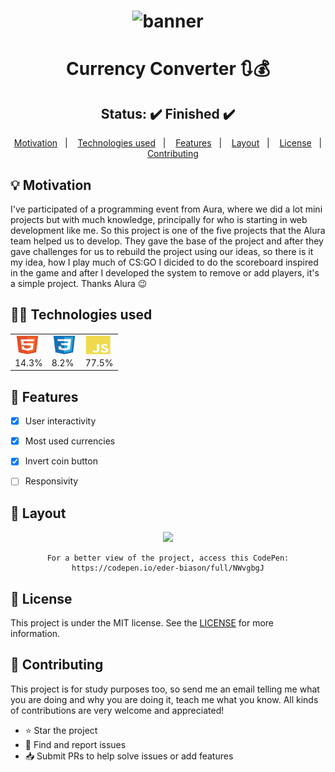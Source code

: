 <h1 align="center">
    <img alt="banner" src="https://user-images.githubusercontent.com/82395795/146233907-1140adfd-d481-4534-a37e-52bb729ce324.png">
</h1>

<h1 align="center">Currency Converter 🔃💰</h1>
<h2 align="center">Status: ✔️ Finished ✔️</h2>

<p align="center">
  <a href="#bulb-motivation">Motivation</a>&nbsp;&nbsp;&nbsp;|&nbsp;&nbsp;&nbsp;
  <a href="#man_technologist-technologies-used">Technologies used</a>&nbsp;&nbsp;&nbsp;|&nbsp;&nbsp;&nbsp;
  <a href="#pushpin-features">Features</a>&nbsp;&nbsp;&nbsp;|&nbsp;&nbsp;&nbsp;
  <a href="#art-layout">Layout</a>&nbsp;&nbsp;&nbsp;|&nbsp;&nbsp;&nbsp;
  <a href="#memo-license">License</a>&nbsp;&nbsp;&nbsp;|&nbsp;&nbsp;&nbsp;
  <a href="#handshake-contributing">Contributing</a>
</p>

## :bulb: Motivation
I've participated of a programming event from Aura, where we did a lot mini projects but with much knowledge, principally for who is starting in web development like me. So this project is one of the five projects that the Alura team helped us to develop. They gave the base of the project and after they gave challenges for us to rebuild the project using our ideas, so there is it my idea, how I play much of CS:GO I dicided to do the scoreboard inspired in the game and after I developed the system to remove or add players, it's a simple project. Thanks Alura 😉

## :man_technologist: Technologies used

<table>
    <tr>
        <td><img align="center" alt="Eder-HTML" height="30" width="40" src="https://raw.githubusercontent.com/devicons/devicon/master/icons/html5/html5-original.svg"></td>
        <td><img align="center" alt="Eder-CSS" height="30" width="40" src="https://raw.githubusercontent.com/devicons/devicon/master/icons/css3/css3-original.svg"></td>
        <td><img align="center" alt="Eder-Js" height="30" width="40" src="https://raw.githubusercontent.com/devicons/devicon/master/icons/javascript/javascript-plain.svg"></td>
    </tr>
    <tr>
        <td>14.3%</td>
        <td>8.2%</td>
        <td>77.5%</td>
    </tr>
</table>

## :pushpin: Features

- [x] User interactivity
- [x] Most used currencies
- [x] Invert coin button
- [ ] Responsivity


## :art: Layout
<div align="center"; diplay= "flex"; flex-direction= "row">
    <img src="https://media.giphy.com/media/nGMAkP5B0aFtzx5d0A/giphy.gif">

    For a better view of the project, access this CodePen: https://codepen.io/eder-biason/full/NWvgbgJ
</div>

## :memo: License
This project is under the MIT license. See the [LICENSE](https://github.com/ederbiason/currency-converter/blob/main/LICENSE) for more information.

## :handshake: Contributing
This project is for study purposes too, so send me an email telling me what you are doing and why you are doing it, teach me what you know.
All kinds of contributions are very welcome and appreciated!
- ⭐️ Star the project
- 🐛 Find and report issues
- 📥 Submit PRs to help solve issues or add features